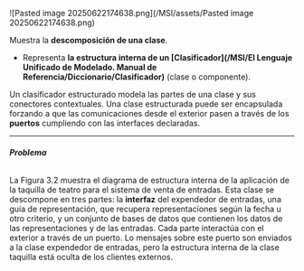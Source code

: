 ![Pasted image 20250622174638.png](/MSI/assets/Pasted image 20250622174638.png)

Muestra la **descomposición de una clase**.

- Representa **la estructura interna de un [Clasificador](/MSI/El Lenguaje Unificado de Modelado. Manual de Referencia/Diccionario/Clasificador)** (clase o componente).

Un clasificador estructurado modela las partes de una clase y sus conectores contextuales. 
Una clase estructurada puede ser encapsulada forzando a que las comunicaciones desde el exterior pasen a través de los **puertos** cumpliendo con las interfaces declaradas.
****
###### **Problema**
La Figura 3.2 muestra el diagrama de estructura interna de la aplicación de la taquilla de teatro para el sistema de venta de entradas. Esta clase se descompone en tres partes: la **interfaz** del expendedor de entradas, una guía de representación, que recupera representaciones según la fecha u otro criterio, y un conjunto de bases de datos que contienen los datos de las representaciones y de las entradas. Cada parte interactúa con el exterior a través de un puerto. Lo mensajes sobre este puerto son enviados a la clase expendedor de entradas, pero la estructura interna de la clase taquilla está oculta de los clientes externos.